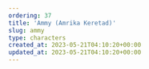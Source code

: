 ```yaml
---
ordering: 37
title: 'Ammy (Amrika Keretad)'
slug: ammy
type: characters
created_at: 2023-05-21T04:10:20+00:00
updated_at: 2023-05-21T04:10:20+00:00
---
```

